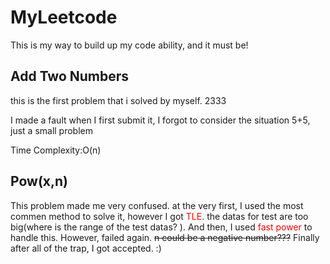# MyLeetcode
This is my way to build up my code ability, and it must be!
## Add Two Numbers
this is the first problem that i solved by myself. 2333

I made a fault when I first submit it, I forgot to consider the situation 5+5, just a small problem

Time Complexity:O(n)

## Pow(x,n)

This problem made me very confused. at the very first, I used the most commen method to solve it, however I got <font color="red">TLE</font>. the datas for test are too big(where is the range of the test datas? ). And then, I used <font color="red">fast power</font> to handle this. However, failed again. ~~n could be a negative number???~~ Finally after all of the trap, I got accepted. :)
 